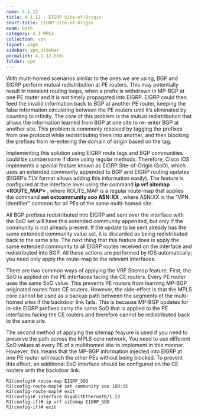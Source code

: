 ```yaml
---
name: 4.1.12
title: 4.1.12 - EIGRP Site-of-Origin
short-title: EIGRP Site-of-Origin
exam: both
category: 4.1 MPLS
collection: vpn
layout: page
sidebar: vpn_sidebar
permalink: 4.1.12.html
folder: vpn
---
```

With multi-homed scenarios similar to the ones we are using, BGP and EIGRP perform mutual redistribution at PE routers. This may potentially result in transient routing loops, when a prefix is withdrawn in MP-BGP at one PE router and it is not timely propagated into EIGRP. EIGRP could then feed the invalid information back to BGP at another PE router, keeping the false information circulating between the PE routers until it’s eliminated by counting to infinity. The core of this problem is the mutual redistribution that allows the information learned from BGP at one site to re- enter BGP at another site. This problem is commonly resolved by tagging the prefixes from one protocol while redistributing them into another, and then blocking the prefixes from re-entering the domain of origin based on the tag.

Implementing this solution using EIGRP route tags and BGP communities could be cumbersome if done using regular methods. Therefore, Cisco IOS implements a special feature known as EIGRP Site-of-Origin (SoO), which uses an extended community appended to BGP and EIGRP routing updates (EIGRP’s TLV format allows adding this information easily). The feature is configured at the interface level using the command **ip vrf sitemap \<ROUTE_MAP\>** , where ROUTE_MAP is a regular route-map that applies the command **set extcommunity soo ASN:XX** , where ASN:XX is the “VPN identifier” common for all PEs of the same multi-homed site.

All BGP prefixes redistributed into EIGRP and sent over the interface with the SoO set will have this extended community appended, but only if the community is not already present. If the update to be sent already has the same extended community value set, it is discarded as being redistributed back to the same site. The next thing that this feature does is apply the same extended community to all EIGRP routes received on the interface and redistributed into BGP. All these actions are performed by IOS automatically; you need only apply the route-map to the relevant interfaces.

There are two common ways of applying the VRF Sitemap feature. First, the SoO is applied on the PE interfaces facing the CE routers. Every PE router uses the same SoO value. This prevents PE routers from learning MP-BGP originated routes from CE routers. However, the side-effect is that the MPLS core cannot be used as a backup path between the segments of the multi-homed sites if the backdoor link fails. This is because MP-BGP updates for in-site EIGRP prefixes carry the same SoO that is applied to the PE interfaces facing the CE routers and therefore cannot be redistributed back to the same site.

The second method of applying the sitemap feayure is used if you need to preserve the path across the MPLS core network, You need to use different SoO values at every PE of a multihomed site to implement in this manner. However, this means that the MP-BGP information injected into EIGRP at one PE router will reach the other PEs without being blocked. To prevent this effect, an additional SoO interface should be configured on the CE routers with the backdoor link.
```
R1(config)# route-map EIGRP_SOO
R1(config-route-map)# set community soo 100:15
R1(config-route-map)# exit
R1(config)# interface GigabitEthernet0/1.13
R1(config-if)# ip vrf sitemap EIGRP_SOO
R1(config-if)# exit
```
